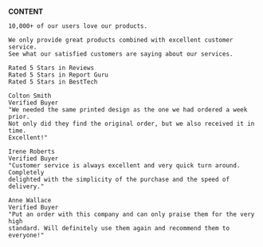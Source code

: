 **CONTENT**

    10,000+ of our users love our products.

    We only provide great products combined with excellent customer service.
    See what our satisfied customers are saying about our services.

    Rated 5 Stars in Reviews
    Rated 5 Stars in Report Guru
    Rated 5 Stars in BestTech

    Colton Smith
    Verified Buyer
    "We needed the same printed design as the one we had ordered a week prior.
    Not only did they find the original order, but we also received it in time.
    Excellent!"

    Irene Roberts
    Verified Buyer
    "Customer service is always excellent and very quick turn around. Completely
    delighted with the simplicity of the purchase and the speed of delivery."

    Anne Wallace
    Verified Buyer
    "Put an order with this company and can only praise them for the very high
    standard. Will definitely use them again and recommend them to everyone!"
